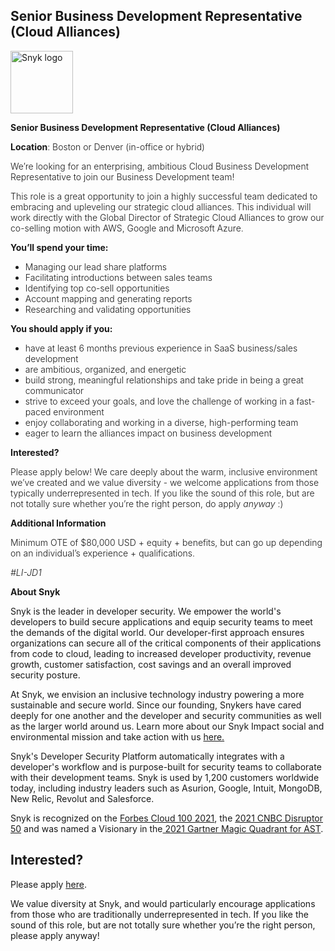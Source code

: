 Senior Business Development Representative (Cloud Alliances)
---

<img src="https://res.cloudinary.com/snyk/image/upload/v1537345894/press-kit/brand/logo-black.png" width="100" alt="Snyk logo" />

<p><strong>Senior Business Development Representative (Cloud Alliances)&nbsp;</strong></p>
<p><span style="font-weight: 300;"><strong>Location</strong>: Boston or Denver (in-office or hybrid)&nbsp;</span></p>
<p><span style="font-weight: 300;">We’re looking for an enterprising, ambitious Cloud Business Development Representative to join our Business Development team!&nbsp;</span></p>
<p><span style="font-weight: 300;">This role is a great opportunity to join a highly successful team dedicated to embracing and upleveling our strategic cloud alliances. This individual will work directly with the Global Director of Strategic Cloud Alliances to grow our co-selling motion with AWS, Google and Microsoft Azure.&nbsp;</span></p>
<p><strong>You’ll spend your time:</strong></p>
<ul>
<li style="font-weight: 300;"><span style="font-weight: 300;">Managing our lead share platforms&nbsp;</span></li>
<li style="font-weight: 300;"><span style="font-weight: 300;">Facilitating introductions between sales teams</span></li>
<li style="font-weight: 300;"><span style="font-weight: 300;">Identifying top co-sell opportunities&nbsp;</span></li>
<li style="font-weight: 300;"><span style="font-weight: 300;">Account mapping and generating reports&nbsp;</span></li>
<li style="font-weight: 300;"><span style="font-weight: 300;">Researching and validating opportunities&nbsp;</span></li>
</ul>
<p><strong>You should apply if you:&nbsp;</strong></p>
<ul>
<li style="font-weight: 300;"><span style="font-weight: 300;">have at least 6 months previous experience in SaaS business/sales development</span></li>
<li style="font-weight: 300;"><span style="font-weight: 300;">are ambitious, organized, and energetic</span></li>
<li style="font-weight: 300;"><span style="font-weight: 300;">build strong, meaningful relationships and take pride in being a great communicator</span></li>
<li style="font-weight: 300;"><span style="font-weight: 300;">strive to exceed your goals, and love the challenge of working in a fast-paced environment</span></li>
<li style="font-weight: 300;"><span style="font-weight: 300;">enjoy collaborating and working in a diverse, high-performing team</span></li>
<li style="font-weight: 300;"><span style="font-weight: 300;">eager to learn the alliances impact on business development&nbsp;</span></li>
</ul>
<p><strong>Interested?</strong></p>
<p><span style="font-weight: 300;">Please apply below! We care deeply about the warm, inclusive environment we’ve created and we value diversity - we welcome applications from those typically underrepresented in tech. If you like the sound of this role, but are not totally sure whether you’re the right person, do apply </span><em><span style="font-weight: 300;">anyway</span></em><span style="font-weight: 300;"> :)</span></p>
<p><strong>Additional Information</strong></p>
<p><span style="font-weight: 300;">Minimum OTE of $80,000 USD + equity + benefits, but can go up depending on an individual’s experience + qualifications.</span></p>
<p><em><span style="font-weight: 300;">#LI-JD1</span></em></p><div class="content-conclusion"><p><strong>About Snyk</strong></p>
<p><span style="font-weight: 400;">Snyk is the leader in developer security. We empower the world's developers to build secure applications and equip security teams to meet the demands of the digital world. Our developer-first approach ensures organizations can secure all of the critical components of their applications from code to cloud, leading to increased developer productivity, revenue growth, customer satisfaction, cost savings and an overall improved security posture.&nbsp;</span></p>
<p><span style="font-weight: 400;">At Snyk, we envision an inclusive technology industry powering a more sustainable and secure world.</span> <span style="font-weight: 400;">Since our founding, Snykers have cared deeply for one another and the developer and security communities as well as the larger world around us. Learn more about our Snyk Impact social and environmental mission and take action with us </span><a href="https://snyk.io/about/snyk-impact/"><span style="font-weight: 400;">here.</span></a></p>
<p><span style="font-weight: 400;">Snyk's Developer Security Platform automatically integrates with a developer's workflow and is purpose-built for security teams to collaborate with their development teams. Snyk is used by 1,200 customers worldwide today, including industry leaders such as Asurion, Google, Intuit, MongoDB, New Relic, Revolut and Salesforce.</span></p>
<p><span style="font-weight: 400;">Snyk is recognized on the </span><a href="https://www.forbes.com/cloud100/#6f24b5ba5f94"><span style="font-weight: 400;">Forbes Cloud 100 2021</span></a><span style="font-weight: 400;">, the </span><a href="https://www.cnbc.com/2021/05/25/these-are-the-2021-cnbc-disruptor-50-companies.html"><span style="font-weight: 400;">2021 CNBC Disruptor 50</span></a><span style="font-weight: 400;"> and was named a Visionary in the</span><a href="https://snyk.io/blog/snyk-visionary-2021-gartner-magic-quadrant-for-ast/"><span style="font-weight: 400;"> 2021 Gartner Magic Quadrant for AST</span></a><span style="font-weight: 400;">.</span></p></div>

Interested?
---

Please apply [here](https://boards.greenhouse.io/snyk/jobs/6267195002#app).

We value diversity at Snyk, and would particularly encourage applications from those who are traditionally underrepresented in tech.
If you like the sound of this role, but are not totally sure whether you’re the right person, please apply anyway!
